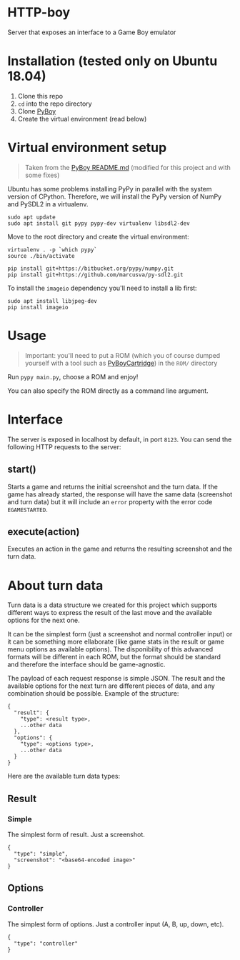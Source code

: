 # HTTP-boy

Server that exposes an interface to a Game Boy emulator

# Installation (tested only on Ubuntu 18.04)

1. Clone this repo
2. `cd` into the repo directory
3. Clone [PyBoy](https://github.com/Baekalfen/PyBoy)
4. Create the virtual environment (read below)

# Virtual environment setup

> Taken from the [PyBoy README.md](https://github.com/Baekalfen/PyBoy#ubuntulinux) (modified for this project and with some fixes)

Ubuntu has some problems installing PyPy in parallel with the system version of CPython. Therefore, we will install the PyPy version of NumPy and PySDL2 in a virtualenv.

```
sudo apt update
sudo apt install git pypy pypy-dev virtualenv libsdl2-dev
```

Move to the root directory and create the virtual environment:

```
virtualenv . -p `which pypy`
source ./bin/activate

pip install git+https://bitbucket.org/pypy/numpy.git
pip install git+https://github.com/marcusva/py-sdl2.git
```

To install the `imageio` dependency you'll need to install a lib first:

```
sudo apt install libjpeg-dev
pip install imageio
```

# Usage

> Important: you'll need to put a ROM (which you of course dumped yourself with a tool such as [PyBoyCartridge](https://github.com/Baekalfen/PyBoyCartridge)) in the `ROM/` directory

Run `pypy main.py`, choose a ROM and enjoy!

You can also specify the ROM directly as a command line argument.

# Interface

The server is exposed in localhost by default, in port `8123`. You can send the following HTTP requests to the server:

## start()

Starts a game and returns the initial screenshot and the turn data. If the game has already started, the response will have the same data (screenshot and turn data) but it will include an `error` property with the error code `EGAMESTARTED`.

## execute(action)

Executes an action in the game and returns the resulting screenshot and the turn data.

# About turn data

Turn data is a data structure we created for this project which supports different ways to express the result of the last move and the available options for the next one.

It can be the simplest form (just a screenshot and normal controller input) or it can be something more ellaborate (like game stats in the result or game menu options as available options). The disponibility of this advanced formats will be different in each ROM, but the format should be standard and therefore the interface should be game-agnostic.

The payload of each request response is simple JSON. The result and the available options for the next turn are different pieces of data, and any combination should be possible. Example of the structure:

```
{
  "result": {
    "type": <result type>,
    ...other data
  },
  "options": {
    "type": <options type>,
    ...other data
  }
}
```

Here are the available turn data types:

## Result

### Simple

The simplest form of result. Just a screenshot.

```
{
  "type": "simple",
  "screenshot": "<base64-encoded image>"
}
```

## Options

### Controller

The simplest form of options. Just a controller input (A, B, up, down, etc).

```
{
  "type": "controller"
}
```
